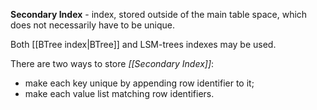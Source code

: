 **Secondary Index** - index, stored outside of the main table space, which does not necessarily have to be unique. 

Both [[BTree index|BTree]] and LSM-trees indexes may be used.

There are two ways to store *[[Secondary Index]]*:
- make each key unique by appending row identifier to it;
- make each value list matching row identifiers.
